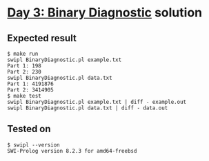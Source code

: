 # [Day 3: Binary Diagnostic](https://adventofcode.com/2021/day/3) solution

## Expected result
```
$ make run
swipl BinaryDiagnostic.pl example.txt
Part 1: 198
Part 2: 230
swipl BinaryDiagnostic.pl data.txt
Part 1: 4191876
Part 2: 3414905
$ make test
swipl BinaryDiagnostic.pl example.txt | diff - example.out
swipl BinaryDiagnostic.pl data.txt | diff - data.out
```

## Tested on
```
$ swipl --version
SWI-Prolog version 8.2.3 for amd64-freebsd
```
